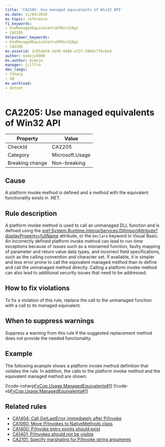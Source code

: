 ```yaml
---
title: 'CA2205: Use managed equivalents of Win32 API'
ms.date: 11/04/2016
ms.topic: reference
f1_keywords:
- UseManagedEquivalentsOfWin32Api
- CA2205
helpviewer_keywords:
- UseManagedEquivalentsOfWin32Api
- CA2205
ms.assetid: 1c65ab59-3e50-4488-a727-3969c7f6cbe4
author: mikejo5000
ms.author: mikejo
manager: jillfra
dev_langs:
- CSharp
- VB
ms.workload:
- dotnet
---
```

# CA2205: Use managed equivalents of Win32 API

|Property|Value|
|-|-|
|CheckId|CA2205|
|Category|Microsoft.Usage|
|Breaking change|Non-breaking|

## Cause

A platform invoke method is defined and a method with the equivalent functionality exists in .NET.

## Rule description

A platform invoke method is used to call an unmanaged DLL function and is defined using the <xref:System.Runtime.InteropServices.DllImportAttribute?displayProperty=fullName> attribute, or the `Declare` keyword in Visual Basic. An incorrectly defined platform invoke method can lead to run-time exceptions because of issues such as a misnamed function, faulty mapping of parameter and return value data types, and incorrect field specifications, such as the calling convention and character set. If available, it is simpler and less error prone to call the equivalent managed method than to define and call the unmanaged method directly. Calling a platform invoke method can also lead to additional security issues that need to be addressed.

## How to fix violations

To fix a violation of this rule, replace the call to the unmanaged function with a call to its managed equivalent.

## When to suppress warnings

Suppress a warning from this rule if the suggested replacement method does not provide the needed functionality.

## Example

The following example shows a platform invoke method definition that violates the rule. In addition, the calls to the platform invoke method and the equivalent managed method are shown.

[!code-csharp[FxCop.Usage.ManagedEquivalents#1](../code-quality/codesnippet/CSharp/ca2205-use-managed-equivalents-of-win32-api_1.cs)]
[!code-vb[FxCop.Usage.ManagedEquivalents#1](../code-quality/codesnippet/VisualBasic/ca2205-use-managed-equivalents-of-win32-api_1.vb)]

## Related rules

- [CA1404: Call GetLastError immediately after P/Invoke](../code-quality/ca1404.md)
- [CA1060: Move P/Invokes to NativeMethods class](../code-quality/ca1060.md)
- [CA1400: P/Invoke entry points should exist](../code-quality/ca1400.md)
- [CA1401: P/Invokes should not be visible](../code-quality/ca1401.md)
- [CA2101: Specify marshaling for P/Invoke string arguments](../code-quality/ca2101.md)

